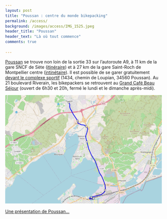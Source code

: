 ```yaml
---
layout: post
title: "Poussan : centre du monde bikepacking"
permalink: /access/
background: /images/access/IMG_1525.jpeg
header_title: "Poussan"
header_text: "Là où tout commence"
comments: true

---
```


 
[Poussan](https://maps.app.goo.gl/Sb1fj6KTU2uRvoV77) se trouve non loin de la sortie 33 sur l’autoroute A9, à 11 km de la gare SNCF de Sète ([itinéraire](https://www.visugpx.com/BoVwkDa678)) et à 27 km de la gare Saint-Roch de Montpellier centre ([intinétaire](https://www.visugpx.com/VBDqV2SPI1)). Il est possible de se garer gratuitement [devant le complexe sportif](https://goo.gl/maps/WeFFbtk5PggYZ52F7) (1434, chemin de Loupian, 34560 Poussan). Au 21 boulevard Riverain, les bikepackers se retrouvent au [Grand Café Beau Séjour](https://goo.gl/maps/8cLge9FWtqnJ5QyH8) (ouvert de 6h30 et 20h, fermé le lundi et le dimanche après-midi).

![Sète-Poussan](/images/access/poussanmap.jpg)

[Une présentation de Poussan…](https://tcrouzet.com/2023/03/20/poussan-depart-du-727/)